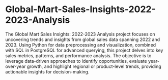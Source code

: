 # Global-Mart-Sales-Insights-2022-2023-Analysis
The Global Mart Sales Insights: 2022-2023 Analysis project focuses on uncovering trends and insights from global sales data spanning 2022 and 2023. Using Python for data preprocessing and visualization, combined with SQL in PostgreSQL for advanced querying, this project delves into key sales metrics, patterns, and performance analysis. The objective is to leverage data-driven approaches to identify opportunities, evaluate year-over-year growth, and highlight regional or product-level trends, providing actionable insights for decision-making.
